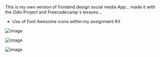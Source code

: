 This is my own version of frontend design social media App... made it with the Odin Project and Freecodecamp´s lessons...

- Use of Font Awesome icons within my assignment Kit 

![image](https://user-images.githubusercontent.com/115179685/197678988-3a3d1f35-67c0-4ed8-b077-efafeb41c16d.png)

![image](https://user-images.githubusercontent.com/115179685/197679120-629197aa-b264-41fb-b385-e5b2d8dcf16f.png)

![image](https://user-images.githubusercontent.com/115179685/197679186-b6842e5c-8dfa-42f3-8991-9638c260e2e9.png)


